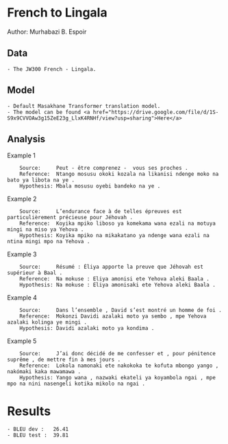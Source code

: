 # French to Lingala

Author: Murhabazi B. Espoir

## Data

	- The JW300 French - Lingala.

## Model

	- Default Masakhane Transformer translation model.
	- The model can be found <a href="https://drive.google.com/file/d/1S-S9x9CVVOAw3g15ZeE23g_LlxK4RNHf/view?usp=sharing">Here</a>

## Analysis

Example 1
```ln
   	Source:     Peut - être comprenez - ​ vous ses proches .
	Reference:  Ntango mosusu okoki kozala na likanisi ndenge moko na bato ya libota na ye .
 	Hypothesis: Mbala mosusu oyebi bandeko na ye .
```

Example 2
```ln
	Source:     L’endurance face à de telles épreuves est particulièrement précieuse pour Jéhovah .
	Reference:  Koyika mpiko liboso ya komekama wana ezali na motuya mingi na miso ya Yehova .
	Hypothesis: Koyika mpiko na mikakatano ya ndenge wana ezali na ntina mingi mpo na Yehova .
```

Example 3
```ln
	Source:     Résumé : Éliya apporte la preuve que Jéhovah est supérieur à Baal .
	Reference:  Na mokuse : Eliya amonisi ete Yehova aleki Baala .
	Hypothesis: Na mokuse : Eliya amonisaki ete Yehova aleki Baala .
```


Example 4
```ln
	Source:     Dans l’ensemble , David s’est montré un homme de foi .
	Reference:  Mokonzi Davidi azalaki moto ya sembo , mpe Yehova azalaki kolinga ye mingi .
	Hypothesis: Davidi azalaki moto ya kondima .
```

Example 5
```ln
	Source:     J’ai donc décidé de me confesser et , pour pénitence suprême , de mettre fin à mes jours .
	Reference:  Lokola namonaki ete nakokoka te kofuta mbongo yango , nakómaki kaka mawamawa .
	Hypothesis: Yango wana , nazwaki ekateli ya koyambola ngai , mpe mpo na nini nasengeli kotika mikolo na ngai .
```

# Results
	- BLEU dev :   26.41
	- BLEU test :  39.81
